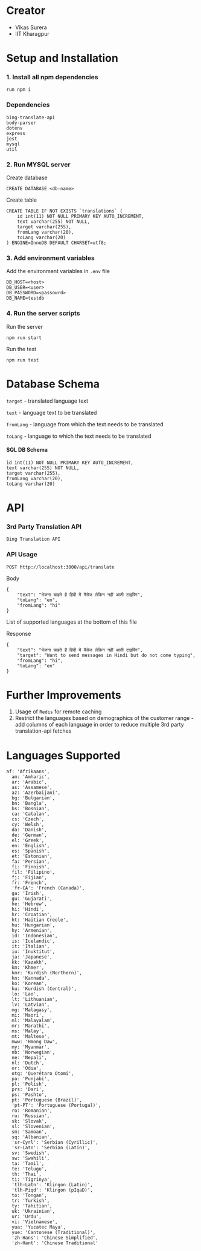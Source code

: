 # Creator

- Vikas Surera
- IIT Kharagpur

# Setup and Installation

### 1. Install all npm dependencies

```
run npm i
```

### Dependencies

```
bing-translate-api
body-parser
dotenv
express
jest
mysql
util
```

### 2. Run MYSQL server

Create database

```
CREATE DATABASE <db-name>
```

Create table

```
CREATE TABLE IF NOT EXISTS `translations` (
    id int(11) NOT NULL PRIMARY KEY AUTO_INCREMENT,
    text varchar(255) NOT NULL,
    target varchar(255),
    fromLang varchar(20),
    toLang varchar(20)
) ENGINE=InnoDB DEFAULT CHARSET=utf8;
```

### 3. Add environment variables

Add the environment variables in <code>.env</code> file

```
DB_HOST=<host>
DB_USER=<user>
DB_PASSWORD=<passowrd>
DB_NAME=testdb
```

### 4. Run the server scripts

Run the server

```
npm run start
```

Run the test

```
npm run test
```

# Database Schema

<code>target</code> - translated language text

<code>text</code> - language text to be translated

<code>fromLang</code> - language from which the text needs to be translated

<code>toLang</code> - language to which the text needs to be translated

#### SQL DB Schema

```
id int(11) NOT NULL PRIMARY KEY AUTO_INCREMENT,
text varchar(255) NOT NULL,
target varchar(255),
fromLang varchar(20),
toLang varchar(20)
```

# API

### 3rd Party Translation API

<code>Bing Translation API</code>

### API Usage

```
POST http://localhost:3000/api/translate
```

Body

```
{
    "text": "भेजना चाहते हैं हिंदी में मैसेज लेकिन नहीं आती टाइपिंग",
    "toLang": "en",
    "fromLang": "hi"
}
```

List of supported languages at the bottom of this file

Response

```
{
    "text": "भेजना चाहते हैं हिंदी में मैसेज लेकिन नहीं आती टाइपिंग",
    "target": "Want to send messages in Hindi but do not come typing",
    "fromLang": "hi",
    "toLang": "en"
}
```

# Further Improvements

1. Usage of <code>Redis</code> for remote caching
2. Restrict the languages based on demographics of the customer range - add columns of each language in order to reduce
   multiple 3rd party translation-api fetches

# Languages Supported

```
af: 'Afrikaans',
  am: 'Amharic',
  ar: 'Arabic',
  as: 'Assamese',
  az: 'Azerbaijani',
  bg: 'Bulgarian',
  bn: 'Bangla',
  bs: 'Bosnian',
  ca: 'Catalan',
  cs: 'Czech',
  cy: 'Welsh',
  da: 'Danish',
  de: 'German',
  el: 'Greek',
  en: 'English',
  es: 'Spanish',
  et: 'Estonian',
  fa: 'Persian',
  fi: 'Finnish',
  fil: 'Filipino',
  fj: 'Fijian',
  fr: 'French',
  'fr-CA': 'French (Canada)',
  ga: 'Irish',
  gu: 'Gujarati',
  he: 'Hebrew',
  hi: 'Hindi',
  hr: 'Croatian',
  ht: 'Haitian Creole',
  hu: 'Hungarian',
  hy: 'Armenian',
  id: 'Indonesian',
  is: 'Icelandic',
  it: 'Italian',
  iu: 'Inuktitut',
  ja: 'Japanese',
  kk: 'Kazakh',
  km: 'Khmer',
  kmr: 'Kurdish (Northern)',
  kn: 'Kannada',
  ko: 'Korean',
  ku: 'Kurdish (Central)',
  lo: 'Lao',
  lt: 'Lithuanian',
  lv: 'Latvian',
  mg: 'Malagasy',
  mi: 'Maori',
  ml: 'Malayalam',
  mr: 'Marathi',
  ms: 'Malay',
  mt: 'Maltese',
  mww: 'Hmong Daw',
  my: 'Myanmar',
  nb: 'Norwegian',
  ne: 'Nepali',
  nl: 'Dutch',
  or: 'Odia',
  otq: 'Querétaro Otomi',
  pa: 'Punjabi',
  pl: 'Polish',
  prs: 'Dari',
  ps: 'Pashto',
  pt: 'Portuguese (Brazil)',
  'pt-PT': 'Portuguese (Portugal)',
  ro: 'Romanian',
  ru: 'Russian',
  sk: 'Slovak',
  sl: 'Slovenian',
  sm: 'Samoan',
  sq: 'Albanian',
  'sr-Cyrl': 'Serbian (Cyrillic)',
  'sr-Latn': 'Serbian (Latin)',
  sv: 'Swedish',
  sw: 'Swahili',
  ta: 'Tamil',
  te: 'Telugu',
  th: 'Thai',
  ti: 'Tigrinya',
  'tlh-Latn': 'Klingon (Latin)',
  'tlh-Piqd': 'Klingon (pIqaD)',
  to: 'Tongan',
  tr: 'Turkish',
  ty: 'Tahitian',
  uk: 'Ukrainian',
  ur: 'Urdu',
  vi: 'Vietnamese',
  yua: 'Yucatec Maya',
  yue: 'Cantonese (Traditional)',
  'zh-Hans': 'Chinese Simplified',
  'zh-Hant': 'Chinese Traditional'
```
